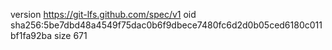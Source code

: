 version https://git-lfs.github.com/spec/v1
oid sha256:5be7dbd48a4549f75dac0b6f9dbece7480fc6d2d0b05ced6180c011bf1fa92ba
size 671
